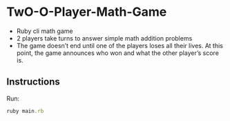 # TwO-O-Player-Math-Game

* Ruby cli math game
* 2 players take turns to answer simple math addition problems
* The game doesn’t end until one of the players loses all their lives. At this point, the game announces who won and what the other player’s score is.

## Instructions

Run:
```ruby
ruby main.rb
```
